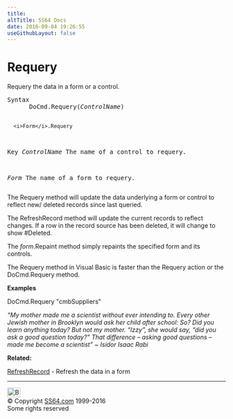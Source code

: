 ```yaml
---
title:
altTitle: SS64 Docs
date: 2016-09-04 19:26:55
useGithubLayout: false
---
```

<!-- #BeginLibraryItem "/Library/head_access.lbi" --><!-- #EndLibraryItem --><h1>Requery</h1>
<p> Requery the data in a form or a control.</p>
<pre>Syntax
      DoCmd.Requery(<i>ControlName</i>)

      <i>Form</i>.Requery

Key
   <i>ControlName</i>  The name of a control to requery.

   <i>Form</i>         The name of a form to requery.</pre>
<p> The <span class="code">Requery</span> method will update the data underlying a form or control to reflect new/ deleted records since last queried.</p>
<p>The <span class="code">RefreshRecord</span> method will update the current records to reflect  changes. If a row in the record source has been deleted, it will change to show <span class="code">#Deleted</span>. </p>
<p>The <span class="code"><i>form</i>.Repaint</span> method simply repaints the specified form and its controls.</p>
<p>The Requery method in Visual Basic is faster than the Requery action or the DoCmd.Requery method. </p>
<p><b>Examples</b></p>
<p><span class="code">DoCmd.Requery "cmbSuppliers"</span></p>
<p class="quote"><i>“My mother made me a scientist without ever intending to. Every other Jewish mother in Brooklyn would ask her child after school: So? Did you learn anything today? But not my mother. “Izzy”, she would say, “did you ask a good question today?” That difference – asking good questions – made me become a scientist” ~ Isidor Isaac Rabi</i></p>
<p><b>Related:</b></p>
<p><a href="refreshrecord.html">RefreshRecord</a> - Refresh the data in a form</p><!-- #BeginLibraryItem "/Library/foot_access.lbi" --><p>
<!-- access -->

<hr>
<div id="bl" class="footer"><a href="requery.html#"><img src="../images/top.png" width="30" height="22" alt="Back to the Top"></a></div>
<div id="br" class="footer, tagline">© Copyright <a href="http://ss64.com/">SS64.com</a> 1999-2016<br>
Some rights reserved</div><!-- #EndLibraryItem -->

